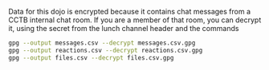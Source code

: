 Data for this dojo is encrypted because it contains chat messages from a CCTB internal chat room.
If you are a member of that room, you can decrypt it, using the secret from the lunch channel header and the commands

```bash
gpg --output messages.csv --decrypt messages.csv.gpg
gpg --output reactions.csv --decrypt reactions.csv.gpg
gpg --output files.csv --decrypt files.csv.gpg
```